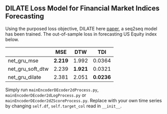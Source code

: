 ## DILATE Loss Model for Financial Market Indices Forecasting
Using the purposed loss objective, DILATE here [paper](https://papers.nips.cc/paper/8672-shape-and-time-distortion-loss-for-training-deep-time-series-forecasting-models), a seq2seq model has been trained. The out-of-sample loss in forecasting US Equity index below.


|                  |   MSE |   DTW |    TDI |
|------------------|-------|-------|--------|
| net_gru_mse      | **2.219** | 1.992 | 0.0364 |
| net_gru_soft_dtw | 2.239 | **1.921** | 0.0321 |
| net_gru_dilate   | 2.381 | 2.051 | **0.0236** |


Simply run `mainEncoderDEcoder2dProcess.py`, `mainEncoderDEcoder2dLogProcess.py` or `mainEncoderDEcoder2dZScoreProcess.py`. Replace with your own time series by changing `self.df`, `self.target_col` read in `__init__`. 
